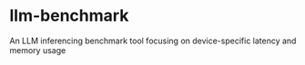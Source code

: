 # llm-benchmark
An LLM inferencing benchmark tool focusing on device-specific latency and memory usage
